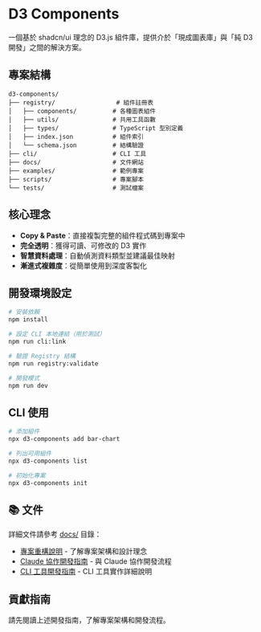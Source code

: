 # D3 Components

一個基於 shadcn/ui 理念的 D3.js 組件庫，提供介於「現成圖表庫」與「純 D3 開發」之間的解決方案。

## 專案結構

```
d3-components/
├── registry/                 # 組件註冊表
│   ├── components/          # 各種圖表組件
│   ├── utils/               # 共用工具函數  
│   ├── types/               # TypeScript 型別定義
│   ├── index.json           # 組件索引
│   └── schema.json          # 結構驗證
├── cli/                     # CLI 工具
├── docs/                    # 文件網站
├── examples/                # 範例專案
├── scripts/                 # 專案腳本
└── tests/                   # 測試檔案
```

## 核心理念

- **Copy & Paste**：直接複製完整的組件程式碼到專案中
- **完全透明**：獲得可讀、可修改的 D3 實作
- **智慧資料處理**：自動偵測資料類型並建議最佳映射
- **漸進式複雜度**：從簡單使用到深度客製化

## 開發環境設定

```bash
# 安裝依賴
npm install

# 設定 CLI 本地連結（用於測試）
npm run cli:link

# 驗證 Registry 結構
npm run registry:validate

# 開發模式
npm run dev
```

## CLI 使用

```bash
# 添加組件
npx d3-components add bar-chart

# 列出可用組件
npx d3-components list

# 初始化專案
npx d3-components init
```

## 📚 文件

詳細文件請參考 [docs/](./docs/) 目錄：

- [專案重構說明](./docs/architecture/project-restructure.md) - 了解專案架構和設計理念
- [Claude 協作開發指南](./docs/guides/Claude%20Development%20Guide.md) - 與 Claude 協作開發流程
- [CLI 工具開發指南](./docs/guides/D3.js%20Component%20Library%20Guide.md) - CLI 工具實作詳細說明

## 貢獻指南

請先閱讀上述開發指南，了解專案架構和開發流程。